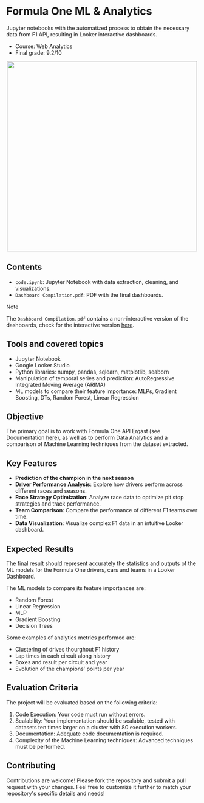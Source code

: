 # Formula One ML & Analytics
Jupyter notebooks with the automatized process to obtain the necessary data from F1 API, resulting in Looker interactive dashboards.
- Course: Web Analytics
- Final grade: 9.2/10
  
<p align="center">
  <img src="cover" width="500">
</p>

## Contents
- `code.ipynb`: Jupyter Notebook with data extraction, cleaning, and visualizations.
- `Dashboard Compilation.pdf`: PDF with the final dashboards.
> [!NOTE]  
> The `Dashboard Compilation.pdf` contains a non-interactive version of the dashboards, check for the interactive version [here](https://lookerstudio.google.com/reporting/003df30b-544c-43a5-99d8-fa5aab70ffff).
## Tools and covered topics
- Jupyter Notebook
- Google Looker Studio
- Python libraries: numpy, pandas, sqlearn, matplotlib, seaborn
- Manipulation of temporal series and prediction: AutoRegressive Integrated Moving Average (ARIMA)
- ML models to compare their feature importance: MLPs, Gradient Boosting, DTs, Random Forest, Linear Regression

## Objective
The primary goal is to work with Formula One API Ergast (see Documentation [here](https://ergast.com/mrd/)), as well as to perform Data Analytics and a comparison of Machine Learning techniques from the dataset extracted.

## Key Features

- **Prediction of the champion in the next season**
- **Driver Performance Analysis**: Explore how drivers perform across different races and seasons.
- **Race Strategy Optimization**: Analyze race data to optimize pit stop strategies and track performance.
- **Team Comparison**: Compare the performance of different F1 teams over time.
- **Data Visualization**: Visualize complex F1 data in an intuitive Looker dashboard.

## Expected Results
The final result should represent accurately the statistics and outputs of the ML models for the Formula One drivers, cars and teams in a Looker Dashboard.

The ML models to compare its feature importances are:
- Random Forest
- Linear Regression
- MLP
- Gradient Boosting
- Decision Trees

Some examples of analytics metrics performed are: 
- Clustering of drives thourghout F1 history
- Lap times in each circuit along history
- Boxes and result per circuit and year
- Evolution of the champions' points per year

## Evaluation Criteria
The project will be evaluated based on the following criteria:
1. Code Execution: Your code must run without errors.
2. Scalability: Your implementation should be scalable, tested with datasets ten times larger on a cluster with 80 execution workers.
3. Documentation: Adequate code documentation is required.
4. Complexity of the Machine Learning techniques: Advanced techniques must be performed.

## Contributing
Contributions are welcome! Please fork the repository and submit a pull request with your changes.
Feel free to customize it further to match your repository's specific details and needs!
